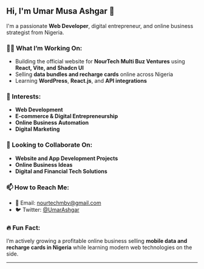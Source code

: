 ## Hi, I'm Umar Musa Ashgar 👋

I'm a passionate **Web Developer**, digital entrepreneur, and online business strategist from Nigeria.

### 👨‍💻 What I’m Working On:
- Building the official website for **NourTech Multi Buz Ventures** using **React, Vite, and Shadcn UI**
- Selling **data bundles and recharge cards** online across Nigeria
- Learning **WordPress**, **React.js**, and **API integrations**

### 🚀 Interests:
- **Web Development**
- **E-commerce & Digital Entrepreneurship**
- **Online Business Automation**
- **Digital Marketing**

### 🤝 Looking to Collaborate On:
- **Website and App Development Projects**
- **Online Business Ideas**
- **Digital and Financial Tech Solutions**

### 📫 How to Reach Me:
- 📧 Email: nourtechmbv@gmail.com
- 🐦 Twitter: [@UmarAshgar](https://twitter.com/UmarAshgar)

### 🔥 Fun Fact:
I’m actively growing a profitable online business selling **mobile data and recharge cards in Nigeria** while learning modern web technologies on the side.

---

<!---
Ashgar71/Ashgar71 is a ✨ special ✨ repository because its `README.md` (this file) appears on your GitHub profile.
You can click the Preview link to take a look at your changes.
--->